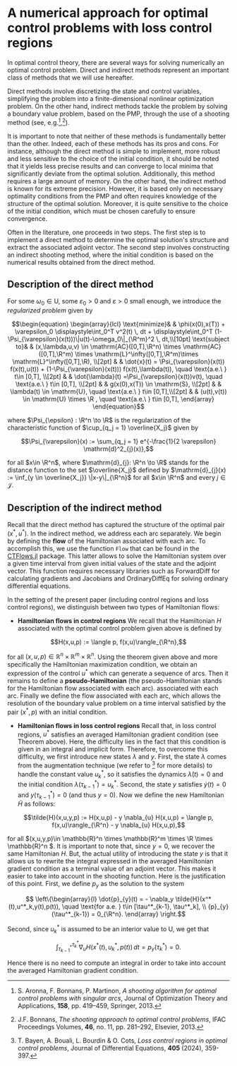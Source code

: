 # A numerical approach for optimal control problems with loss control regions

In optimal control theory, there are several ways for solving numerically an optimal control problem. Direct and indirect methods represent an important class of methods that we will use hereafter. 

Direct methods involve discretizing the state and control variables, simplifying the problem into a finite-dimensional nonlinear optimization problem. On the other hand, indirect methods tackle the problem by solving a boundary value problem, based on the PMP, through the use of a shooting method (see, e.g.[^1],[^2]). 

It is important to note that neither of these methods is fundamentally better than the other. Indeed, each of these methods has its pros and cons. For instance, although the direct method is simple to implement, more robust and less sensitive to the choice of the initial condition, it should be noted that it yields less precise results and can converge to local minima that significantly deviate from the optimal solution. Additionally, this method requires a large amount of memory. On the other hand, the indirect method is known for its extreme precision. However, it is based only on necessary optimality conditions from the PMP and often requires knowledge of the structure of the optimal solution. Moreover, it is quite sensitive to the choice of the initial condition, which must be chosen carefully to ensure convergence.

Often in the literature, one proceeds in two steps. The first step is to implement a direct method to determine the optimal solution's structure and extract the associated adjoint vector. The second step involves constructing an indirect shooting method, where the initial condition is based on the numerical results obtained from the direct method.


## Description of the direct method

For some $\omega_0 \in \mathrm{U}$, some $\varepsilon_0>0$ and $\varepsilon>0$ small enough, we introduce the *regularized problem* given by
```math
\begin{equation}
\begin{array}{lcl}
     \text{minimize}&  & \phi(x(0),x(T)) + \varepsilon_0 \displaystyle\int_0^T v^2(t) \, dt + \displaystyle\int_0^T (1- \Psi_{\varepsilon}(x(t)))\|u(t)-\omega_0\|_{\R^m}^2 \, dt,\\[10pt]
     \text{subject to}& &  (x,\lambda,u,v) \in \mathrm{AC}([0,T],\R^n) \times \mathrm{AC}([0,T],\R^m) \times \mathrm{L}^\infty([0,T],\R^m)\times \mathrm{L}^\infty([0,T],\R), \\[2pt]
     & & \dot{x}(t) = \Psi_{\varepsilon}(x(t)) f(x(t),u(t)) + (1-\Psi_{\varepsilon}(x(t))) f(x(t),\lambda(t)), \quad \text{a.e.\ } t\in [0,T], \\[2pt]
     & & \dot{\lambda}(t) =\Psi_{\varepsilon}(x(t))v(t), \quad \text{a.e.\ } t\in [0,T], \\[2pt]
     &  & g(x(0),x(T)) \in \mathrm{S}, \\[2pt]
     &  & \lambda(t)   \in \mathrm{U}, \quad \text{a.e.\ } t\in [0,T],\\[2pt]
     &  & (u(t),v(t)) \in  \mathrm{U} \times \R , \quad \text{a.e.\ } t\in [0,T],
     \end{array}
\end{equation}
```
where $\Psi_{\epsilon} : \R^n \to \R$ is the regularization of the characteristic function of $\cup_{q_j = 1} \overline{X_j}$ given by 
```math
\Psi_{\varepsilon}(x) := \sum_{q_j = 1} e^{-\frac{1}{2 \varepsilon} \mathrm{d}^2_{j}(x)},
```
for all $x\in \R^n$, where $\mathrm{d}_{j}: \R^n \to \R$ stands for the distance function to the set $\overline{X_j}$ defined by $\mathrm{d}_{j}(x) := \inf_{y \in \overline{X_j}} \|x-y\|_{\R^n}$ for all $x\in \R^n$ and every $j \in \mathcal{J}$. 

## Description of the indirect method

Recall that the direct method has captured the structure of the optimal pair $(x^*,u^*)$. In the indirect method, we address each arc separately. 
We begin by defining the **flow** of the Hamiltonian associated with each arc. To accomplish this, we use the function `Flow` that can be found in the [CTFlows.jl](https://github.com/control-toolbox/CTFlows.jl) package. This latter allows to solve the Hamiltonian system over a given time interval from given initial values of the state and the adjoint vector. This function requires necessary libraries such as  ForwardDiff for calculating gradients and Jacobians and  OrdinaryDiffEq for solving ordinary differential equations. 
    
In the setting of the present paper (including control regions and loss control regions), we distinguish between two types of Hamiltonian flows:
    
- **Hamiltonian flows in control regions** We recall that the Hamiltonian  $H$ associated with the optimal control problem given above is defined by
```math
H(x,u,p) := \langle  p, f(x,u)\rangle_{\R^n},
```
for all $(x,u,p)\in \mathbb{R}^n \times \mathbb{R}^m \times \mathbb{R}^n$. Using the theorem given above and more specifically the Hamiltonian maximization condition, we obtain an expression of the control $u^*$ which can generate a sequence of arcs. Then it remains to define a **pseudo-Hamiltonian** (the pseudo-Hamiltonian stands for the Hamiltonian flow associated with each arc). associated with each arc. Finally we define the flow associated with each arc, which allows the resolution of the boundary value problem on a time interval satisfied by the pair $(x^*,p)$ with an initial condition.
        
- **Hamiltonian flows in loss control regions** Recall that, in loss control regions,  $u^*$ satisfies an averaged Hamiltonian gradient condition (see Theorem above). Here, the difficulty lies in the fact that this condition is given in an integral and implicit form. Therefore, to overcome this difficulty, we first introduce new states  $\lambda$ and  $y$. First, the state $\lambda$ comes from the augmentation technique (we refer to [^3] for more details) to handle the constant value  $u^*_k$, so it satisfies the dynamics  $\dot{\lambda}(t)=0$ and the initial condition  $\lambda(\tau^*_{k-1}) = u^*_k$. Second, the state $y$ satisfies $\dot{y}(t) = 0$ and $y(\tau^*_{k-1})=0$ (and thus $y=0$). Now we define the new Hamiltonian  $\tilde{H}$ as follows:
```math        
\tilde{H}(x,u,y,p) 
            := H(x,u,p) - y \nabla_{u} H(x,u,p) = \langle  p, f(x,u)\rangle_{\R^n} - y \nabla_{u} H(x,u,p),
```
for all  $(x,u,y,p)\in \mathbb{R}^n \times \mathbb{R}^m \times \R \times \mathbb{R}^n $. 
It is important to note that, since $y=0$, we recover the same Hamiltonian  $H$. But, the actual utility of introducing the state  $y$ is that it allows us to rewrite the integral expressed in the averaged Hamiltonian gradient condition as a terminal value of an adjoint vector. This makes it easier to take into account in the shooting function. Here is the justification of this point. First, we define  $p_{y}$ as the solution to the  system
```math
    \left\{\begin{array}{l}
     \dot{p}_{y}(t) = - \nabla_y \tilde{H}(x^*(t),u^*_k,y(t),p(t)), \quad
     \text{for a.e. } t\in [\tau^*_{k-1}, \tau^*_k],  \\
    {p}_{y}(\tau^*_{k-1}) = 0_{\R^n}.
    \end{array}
    \right.
```
Second, since  $u_k^*$ is assumed to be an interior value to  $\mathrm{U}$, we get that
```math
\begin{equation*}
    \int_{\tau^*_{k-1}}^{\tau^*_k} \nabla_{u} H(x^*(t),u^*_k,p(t)) \, dt = {p}_{y}(\tau^*_k)=0.
\end{equation*}
```    
Hence there is no need to compute an integral in order to take into account the averaged Hamiltonian gradient condition. 




















[^1]: S. Aronna, F. Bonnans, P. Martinon, *A shooting algorithm for optimal control problems with singular arcs*, Journal of Optimization Theory and Applications, **158**, pp. 419–459, Springer, 2013.
[^2]: J.F. Bonnans, *The shooting approach to optimal control problems*, IFAC Proceedings Volumes, **46**, no. 11, pp. 281–292, Elsevier, 2013.
[^3]: T. Bayen, A. Bouali, L. Bourdin & O. Cots, *Loss control regions in optimal control problems*, Journal of Differential Equations, **405** (2024), 359-397.

